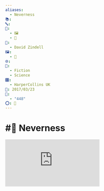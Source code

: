 ```yaml
---
aliases:
  - Neverness
📚: 
🔤: 
📁:
  - 🖼️
  - 📖
👤:
  - David Zindell
🖼️:
  - 📖
🌐: 
📖:
  - Fiction
  - Science
🎛️:
  - HarperCollins UK
📅: 2017/03/23
🔢:
  - "448"
⭕: 🏁
---
```

# #📖 Neverness

![Book](https://res.cloudinary.com/dpqi5g7l6/image/upload/f_auto/v1723982820/koh1zwz0qutmpeyrufrx.pdf)